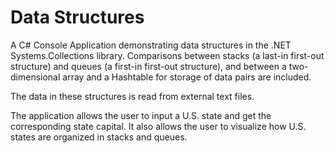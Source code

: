 # Data Structures
A C# Console Application demonstrating data structures in the .NET Systems.Collections library. Comparisons between stacks (a last-in first-out structure) and queues (a first-in first-out structure), and between a two-dimensional array and a Hashtable for storage of data pairs are included. 

The data in these structures is read from external text files. 

The application allows the user to input a U.S. state and get the corresponding state capital. It also allows the user to visualize how U.S. states are organized in stacks and queues.